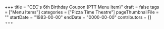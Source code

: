 +++
title = "CEC's 6th Birthday Coupon (PTT Menu Item)"
draft = false
tags = ["Menu Items"]
categories = ["Pizza Time Theatre"]
pageThumbnailFile = ""
startDate = "1983-00-00"
endDate = "0000-00-00"
contributors = []
+++
